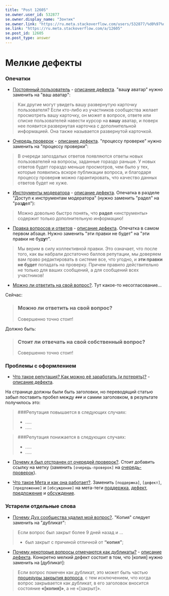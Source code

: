 ```yaml
---
title: "Post 12605"
se.owner.user_id: 532877
se.owner.display_name: "Зонтик"
se.owner.link: "https://ru.meta.stackoverflow.com/users/532877/%d0%97%d0%be%d0%bd%d1%82%d0%b8%d0%ba"
se.link: "https://ru.meta.stackoverflow.com/a/12605"
se.post_id: 12605
se.post_type: answer
---
```

<h1>Мелкие дефекты</h1>
<h3>Опечатки</h3>
<ul>
<li><a href="https://ru.stackoverflow.com/help/privileges/established-user">Постоянный пользователь</a> - <a href="https://ru.meta.stackoverflow.com/q/12053/">описание дефекта</a>.
&quot;ваш<strong>у</strong> аватар&quot; нужно заменить на &quot;ваш аватар&quot;:</li>
</ul>
<blockquote>
<p>Как другие могут увидеть вашу развернутую карточку пользователя? Если кто-либо из участников сообщества желает просмотреть вашу карточку, он может в вопросе, ответе или списке пользователей навести курсор на <strong>вашу</strong> аватар, и поверх нее появится развернутая карточка с дополнительной информацией. Она также называется развернутой карточкой.</p>
</blockquote>
<ul>
<li><a href="https://ru.stackoverflow.com/help/privileges/access-review-queues">Очередь проверок</a> - <a href="https://ru.meta.stackoverflow.com/q/12021/">описание дефекта</a>.  &quot;процессу проверке&quot; нужно заменить на &quot;процессу проверки&quot;:</li>
</ul>
<blockquote>
<p>В очереди запоздалых ответов появляются ответы новых пользователей на вопросы, заданные гораздо раньше. У новых ответов будет гораздо меньше просмотров, чем было у тех, которые появились вскоре публикации вопроса, и благодаря процессу проверк<strong>е</strong> можно гарантировать, что качество данных ответов будет не хуже.</p>
</blockquote>
<ul>
<li><a href="https://ru.stackoverflow.com/help/privileges/moderator-tools">Инструменты модератора</a> - <a href="https://ru.meta.stackoverflow.com/q/11062/">описание дефекта</a>.  Опечатка в разделе &quot;Доступ к инструментам модератора&quot; (нужно заменить &quot;радел&quot; на &quot;раз<strong>д</strong>ел&quot;):</li>
</ul>
<blockquote>
<p>Можно довольно быстро понять, что <strong>радел</strong> «инструменты» содержит только дополнительную информацию!</p>
</blockquote>
<ul>
<li><a href="https://ru.stackoverflow.com/help/privileges/edit">Правка вопросов и ответов</a> - <a href="https://ru.meta.stackoverflow.com/questions/11805/">описание дефекта</a>.  Опечатка в самом первом абзаце. Нужно заменить &quot;эти правки не будет&quot; на &quot;эти правки не буд<strong>у</strong>т&quot;.</li>
</ul>
<blockquote>
<p>Мы верим в силу коллективной правки. Это означает, что после того, как вы набрали достаточно баллов репутации, мы доверяем вам право редактировать в системе все, что угодно, и <strong>эти правки не будет</strong> попадать на проверку. Причем правило действительно не только для ваших сообщений, а для сообщений всех участников!</p>
</blockquote>
<ul>
<li><a href="https://ru.stackoverflow.com/help/self-answer">Можно ли ответить на свой вопрос?</a>. Тут какое-то несогласование...</li>
</ul>
<p>Сейчас:</p>
<blockquote>
<h3>Можно ли ответить на свой вопрос?</h3>
<p>Совершенно точно стоит!</p>
</blockquote>
<p>Должно быть:</p>
<blockquote>
<h3>Стоит ли отвечать на свой собственный вопрос?</h3>
<p>Совершенно точно стоит!</p>
</blockquote>
<h3>Проблемы с оформлением</h3>
<ul>
<li><a href="https://ru.stackoverflow.com/help/whats-reputation">Что такое репутация? Как можно её заработать (и потерять)?</a> - <a href="https://ru.meta.stackoverflow.com/q/12358/">описание дефекта</a>.</li>
</ul>
<p>На странице должны были быть заголовки, но переводящий статью забыл поставить пробел между <code>###</code> и самим заголовком, в результате получилось это:</p>
<blockquote>
<p>###Репутация повышается в следующих случаях:</p>
<ul>
<li>.....</li>
<li>.....</li>
</ul>
</blockquote>
<blockquote>
<p>###Репутация понижается в следующих случаях:</p>
<ul>
<li>.....</li>
<li>.....</li>
</ul>
</blockquote>
<ul>
<li><p><a href="https://ru.stackoverflow.com/help/review-suspensions">Почему я был отстранен от очередей проверок?</a>. Стоит добавить ссылку на метку (заменить <code>[очередь-проверок]</code> на <a href="/questions/tagged/%d0%be%d1%87%d0%b5%d1%80%d0%b5%d0%b4%d1%8c-%d0%bf%d1%80%d0%be%d0%b2%d0%b5%d1%80%d0%be%d0%ba" class="post-tag" title="показать вопросы с меткой [очередь-проверок]" aria-label="показать вопросы с меткой [очередь-проверок]" rel="tag" aria-labelledby="tag-очередь-проверок-tooltip-container">очередь-проверок</a>).</p>
</li>
<li><p><a href="https://ru.stackoverflow.com/help/whats-meta">Что такое Мета и как она работает?</a>. Заменить <code>[поддержка]</code>, <code>[дефект]</code>, <code>[предложение]</code> и <code>[обсуждение]</code> на мета-теги <a href="/questions/tagged/%d0%bf%d0%be%d0%b4%d0%b4%d0%b5%d1%80%d0%b6%d0%ba%d0%b0" class="post-tag required-tag" title="показать вопросы с меткой [поддержка]" aria-label="показать вопросы с меткой [поддержка]" rel="tag" aria-labelledby="tag-поддержка-tooltip-container">поддержка</a>, <a href="/questions/tagged/%d0%b4%d0%b5%d1%84%d0%b5%d0%ba%d1%82" class="post-tag required-tag" title="показать вопросы с меткой [дефект]" aria-label="показать вопросы с меткой [дефект]" rel="tag" aria-labelledby="tag-дефект-tooltip-container">дефект</a>, <a href="/questions/tagged/%d0%bf%d1%80%d0%b5%d0%b4%d0%bb%d0%be%d0%b6%d0%b5%d0%bd%d0%b8%d0%b5" class="post-tag required-tag" title="показать вопросы с меткой [предложение]" aria-label="показать вопросы с меткой [предложение]" rel="tag" aria-labelledby="tag-предложение-tooltip-container">предложение</a> и <a href="/questions/tagged/%d0%be%d0%b1%d1%81%d1%83%d0%b6%d0%b4%d0%b5%d0%bd%d0%b8%d0%b5" class="post-tag required-tag" title="показать вопросы с меткой [обсуждение]" aria-label="показать вопросы с меткой [обсуждение]" rel="tag" aria-labelledby="tag-обсуждение-tooltip-container">обсуждение</a>.</p>
</li>
</ul>
<h3>Устарели отдельные слова</h3>
<ul>
<li><a href="https://ru.stackoverflow.com/help/auto-deleted-questions">Почему Дух сообщества удалил мой вопрос?</a>. &quot;Копия&quot; следует заменить на &quot;дубликат&quot;:</li>
</ul>
<blockquote>
<p>Если вопрос был закрыт более 9 дней назад и ...</p>
<ul>
<li>был закрыт с причиной отличной от <strong>“копия”</strong>;</li>
</ul>
</blockquote>
<ul>
<li><a href="https://ru.stackoverflow.com/help/duplicates">Почему некоторые вопросы отмечаются как дубликаты?</a> - <a href="https://ru.meta.stackoverflow.com/q/11894/">описание дефекта</a>. Конкретно мелкий дефект состоит в том, что [копия] нужно заменить на [дубликат]:</li>
</ul>
<blockquote>
<p>Если вопрос помечен как дубликат, это может быть частью <a href="https://ru.stackoverflow.com/help/closed-questions">процедуры закрытия вопроса</a>, с тем исключением, что когда вопрос закрывается как дубликат, в его заголовок вносится состояние <strong>«[копия]»</strong>, а не «[закрыт]».</p>
</blockquote>
